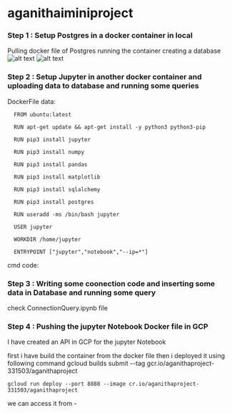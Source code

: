 # aganithaiminiproject
### Step 1 : Setup Postgres in a docker container in local
Pulling docker file of Postgres 
running the container 
creating a database
![alt text](https://github.com/KuldeepSangwan/aganithaiminiproject/blob/main/postgre1.JPG?raw=true)
![alt text](https://github.com/KuldeepSangwan/aganithaiminiproject/blob/main/postgre2.JPG?raw=true)

### Step 2 : Setup Jupyter in another docker container and uploading data to database and running some queries
DockerFile data:

      FROM ubuntu:latest

      RUN apt-get update && apt-get install -y python3 python3-pip

      RUN pip3 install jupyter

      RUN pip3 install numpy

      RUN pip3 install pandas

      RUN pip3 install matplotlib

      RUN pip3 install sqlalchemy

      RUN pip3 install postgres

      RUN useradd -ms /bin/bash jupyter

      USER jupyter

      WORKDIR /home/jupyter

      ENTRYPOINT ["jupyter","notebook","--ip=*"]

cmd code:


### Step 3 : Writing some coonection code and inserting some data in Database and running some query
check ConnectionQuery.ipynb file

### Step 4 : Pushing the jupyter Notebook Docker file in GCP
I have created an API in GCP for the jupyter Notebook

first i have build the container from the docker file then i deployed it using following command
    gcloud builds submit --tag gcr.io/aganithaproject-331503/aganithaproject

    gcloud run deploy --port 8888 --image cr.io/aganithaproject-331503/aganithaproject

we can access it from - 



              
